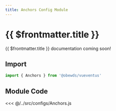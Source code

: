 ```yaml
---
title: Anchors Config Module
---
```




# {{ $frontmatter.title }}

{{ $frontmatter.title }} documentation coming soon!






## Import

```javascript
import { Anchors } from '@obewds/vueventus'
```









## Module Code

<<< @/../src/configs/Anchors.js
